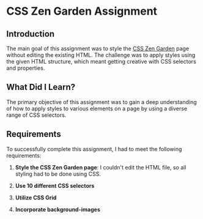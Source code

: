 # CSS Zen Garden Assignment

## Introduction

The main goal of this assignment was to style the [CSS Zen Garden](https://csszengarden.com/) page without editing the existing HTML. The challenge was to apply styles using the given HTML structure, which meant getting creative with CSS selectors and properties.

## What Did I Learn?

The primary objective of this assignment was to gain a deep understanding of how to apply styles to various elements on a page by using a diverse range of CSS selectors.

## Requirements

To successfully complete this assignment, I had to meet the following requirements:

1. **Style the CSS Zen Garden page**: I couldn't edit the HTML file, so all styling had to be done using CSS.

2. **Use 10 different CSS selectors**

3. **Utilize CSS Grid**

4. **Incorporate background-images**
